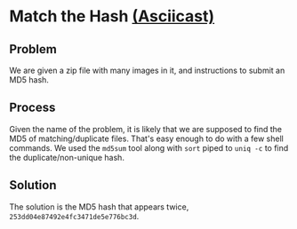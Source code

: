 # Match the Hash [(Asciicast)](https://asciinema.org/a/7a4glsy7gcvpphy98z97wnh55)
## Problem
We are given a zip file with many images in it, and instructions to submit an MD5
hash.

## Process
Given the name of the problem, it is likely that we are supposed to find the MD5 of
matching/duplicate files. That's easy enough to do with a few shell commands. We used
the `md5sum` tool along with `sort` piped to `uniq -c` to find the duplicate/non-unique
hash.

## Solution
The solution is the MD5 hash that appears twice, `253dd04e87492e4fc3471de5e776bc3d`.
